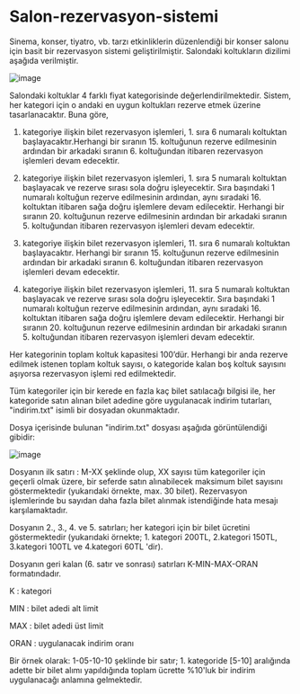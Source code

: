 # Salon-rezervasyon-sistemi
Sinema, konser, tiyatro, vb. tarzı etkinliklerin düzenlendiği bir konser salonu için basit bir rezervasyon sistemi geliştirilmiştir. Salondaki koltukların dizilimi aşağıda verilmiştir.

![image](https://user-images.githubusercontent.com/101067222/169596027-3fe8aa0e-e525-4679-bc0b-998f33b395c1.png)

Salondaki koltuklar 4 farklı fiyat kategorisinde değerlendirilmektedir. Sistem, her kategori için o andaki en uygun koltukları rezerve etmek üzerine tasarlanacaktır. Buna göre,
1. kategoriye ilişkin bilet rezervasyon işlemleri, 1. sıra 6 numaralı koltuktan başlayacaktır.Herhangi bir sıranın 15. koltuğunun rezerve edilmesinin ardından bir arkadaki sıranın 6. koltuğundan itibaren rezervasyon işlemleri devam edecektir.

2. kategoriye ilişkin bilet rezervasyon işlemleri, 1. sıra 5 numaralı koltuktan başlayacak ve rezerve sırası sola doğru işleyecektir. Sıra başındaki 1 numaralı koltuğun rezerve edilmesinin ardından, aynı sıradaki 16. koltuktan itibaren sağa doğru işlemlere devam edilecektir. Herhangi bir sıranın 20. koltuğunun rezerve edilmesinin ardından bir arkadaki sıranın 5. koltuğundan itibaren rezervasyon işlemleri devam edecektir.

3. kategoriye ilişkin bilet rezervasyon işlemleri, 11. sıra 6 numaralı koltuktan başlayacaktır. Herhangi bir sıranın 15. koltuğunun rezerve edilmesinin ardından bir arkadaki sıranın 6. koltuğundan itibaren rezervasyon işlemleri devam edecektir.

4. kategoriye ilişkin bilet rezervasyon işlemleri, 11. sıra 5 numaralı koltuktan başlayacak ve rezerve sırası sola doğru işleyecektir. Sıra başındaki 1 numaralı koltuğun rezerve edilmesinin ardından, aynı sıradaki 16. koltuktan itibaren sağa doğru işlemlere devam edilecektir. Herhangi bir sıranın 20. koltuğunun rezerve edilmesinin ardından bir arkadaki sıranın 5. koltuğundan itibaren rezervasyon işlemleri devam edecektir.

Her kategorinin toplam koltuk kapasitesi 100’dür. Herhangi bir anda rezerve edilmek istenen toplam koltuk sayısı, o kategoride kalan boş koltuk sayısını aşıyorsa rezervasyon işlemi red edilmektedir.

Tüm kategoriler için bir kerede en fazla kaç bilet satılacağı bilgisi ile, her kategoride satın alınan bilet adedine göre uygulanacak indirim tutarları, "indirim.txt" isimli bir dosyadan okunmaktadır.

Dosya içerisinde bulunan "indirim.txt" dosyası aşağıda görüntülendiği gibidir:

![image](https://user-images.githubusercontent.com/101067222/169603127-f6ff2014-b7f2-412f-9a98-1f3c0cfb930d.png)

Dosyanın ilk satırı : M-XX şeklinde olup, XX sayısı tüm kategoriler için geçerli olmak üzere, bir seferde satın alınabilecek maksimum bilet sayısını göstermektedir (yukarıdaki örnekte, max. 30 bilet). Rezervasyon işlemlerinde bu sayıdan daha fazla bilet alınmak istendiğinde hata mesajı karşılamaktadır.

Dosyanın 2., 3., 4. ve 5. satırları; her kategori için bir bilet ücretini göstermektedir (yukarıdaki örnekte; 1. kategori 200TL, 2.kategori 150TL, 3.kategori 100TL ve 4.kategori 60TL 'dir).

Dosyanın geri kalan (6. satır ve sonrası) satırları K-MIN-MAX-ORAN formatındadır.

K : kategori

MIN : bilet adedi alt limit

MAX : bilet adedi üst limit

ORAN : uygulanacak indirim oranı

Bir örnek olarak: 1-05-10-10 şeklinde bir satır; 1. kategoride [5-10] aralığında adette bir bilet alımı yapıldığında toplam ücrette %10'luk bir indirim uygulanacağı anlamına gelmektedir.

